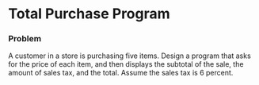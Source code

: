 # Total Purchase Program
### Problem
A customer in a store is purchasing five items. Design a program that asks for the price of each item, and then displays the subtotal of the sale, the amount of sales tax, and the total. Assume the sales tax is 6 percent.